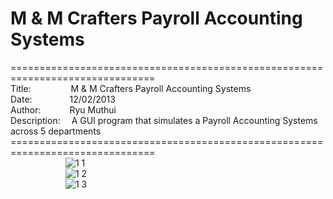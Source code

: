 # M & M Crafters Payroll Accounting Systems
===============================================================================<br>
Title:&emsp;&emsp;&emsp;&emsp;&nbsp;
M & M Crafters Payroll Accounting Systems<br>
Date:&emsp;&emsp;&emsp;&emsp;
12/02/2013<br>
Author:&emsp;&emsp;&emsp;
Ryu Muthui<br>
Description:&emsp;
A GUI program that simulates a Payroll Accounting Systems across 5 departments<br>
===============================================================================<br>
&emsp;&emsp;&emsp;&emsp;&emsp;&emsp;
![1 1](https://cloud.githubusercontent.com/assets/10789046/24258925/72cab004-0fac-11e7-9ff5-01c0b7b2692f.jpg)<br>
&emsp;&emsp;&emsp;&emsp;&emsp;&emsp;
![1 2](https://cloud.githubusercontent.com/assets/10789046/24258929/761c910a-0fac-11e7-8cda-b9720ee00176.jpg)<br>
&emsp;&emsp;&emsp;&emsp;&emsp;&emsp;
![1 3](https://cloud.githubusercontent.com/assets/10789046/24258933/78481eb8-0fac-11e7-9080-46a237e05f66.jpg)<br>
